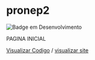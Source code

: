 # pronep2
![Badge em Desenvolvimento](http://img.shields.io/static/v1?label=STATUS&amp;message=DESENVOLVIMENTO&amp;color=red&amp;style=for-the-badge)

PAGINA INICIAL

<a href="[https://github.com/RicardoAlves-1906/pronep/blob/main/index.html">Visualizar Codigo</a> / <a href="">visualizar site</a>
